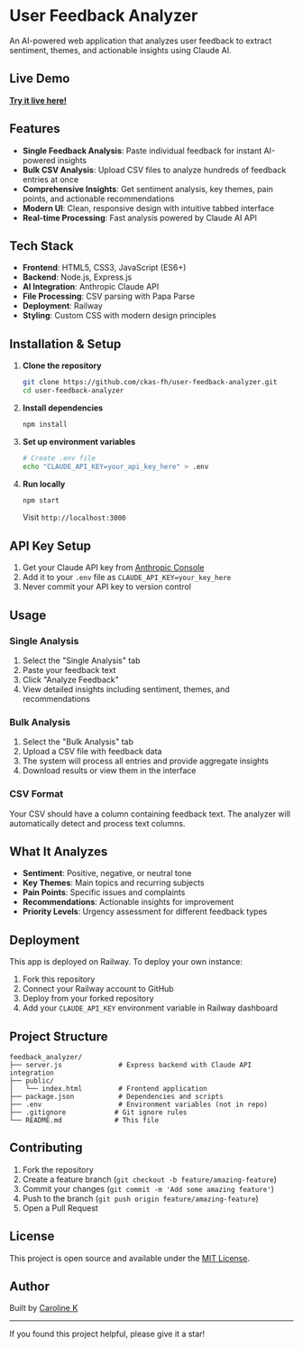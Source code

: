 # User Feedback Analyzer

An AI-powered web application that analyzes user feedback to extract sentiment, themes, and actionable insights using Claude AI.

## Live Demo

**[Try it live here!]([YOUR_RAILWAY_URL_HERE](https://feedbackanalyzer-production.up.railway.app))**

## Features

- **Single Feedback Analysis**: Paste individual feedback for instant AI-powered insights
- **Bulk CSV Analysis**: Upload CSV files to analyze hundreds of feedback entries at once
- **Comprehensive Insights**: Get sentiment analysis, key themes, pain points, and actionable recommendations
- **Modern UI**: Clean, responsive design with intuitive tabbed interface
- **Real-time Processing**: Fast analysis powered by Claude AI API

## Tech Stack

- **Frontend**: HTML5, CSS3, JavaScript (ES6+)
- **Backend**: Node.js, Express.js
- **AI Integration**: Anthropic Claude API
- **File Processing**: CSV parsing with Papa Parse
- **Deployment**: Railway
- **Styling**: Custom CSS with modern design principles

## Installation & Setup

1. **Clone the repository**
   ```bash
   git clone https://github.com/ckas-fh/user-feedback-analyzer.git
   cd user-feedback-analyzer
   ```

2. **Install dependencies**
   ```bash
   npm install
   ```

3. **Set up environment variables**
   ```bash
   # Create .env file
   echo "CLAUDE_API_KEY=your_api_key_here" > .env
   ```

4. **Run locally**
   ```bash
   npm start
   ```
   
   Visit `http://localhost:3000`

## API Key Setup

1. Get your Claude API key from [Anthropic Console](https://console.anthropic.com/)
2. Add it to your `.env` file as `CLAUDE_API_KEY=your_key_here`
3. Never commit your API key to version control

## Usage

### Single Analysis
1. Select the "Single Analysis" tab
2. Paste your feedback text
3. Click "Analyze Feedback"
4. View detailed insights including sentiment, themes, and recommendations

### Bulk Analysis
1. Select the "Bulk Analysis" tab
2. Upload a CSV file with feedback data
3. The system will process all entries and provide aggregate insights
4. Download results or view them in the interface

### CSV Format
Your CSV should have a column containing feedback text. The analyzer will automatically detect and process text columns.

## What It Analyzes

- **Sentiment**: Positive, negative, or neutral tone
- **Key Themes**: Main topics and recurring subjects
- **Pain Points**: Specific issues and complaints
- **Recommendations**: Actionable insights for improvement
- **Priority Levels**: Urgency assessment for different feedback types

## Deployment

This app is deployed on Railway. To deploy your own instance:

1. Fork this repository
2. Connect your Railway account to GitHub
3. Deploy from your forked repository
4. Add your `CLAUDE_API_KEY` environment variable in Railway dashboard

## Project Structure

```
feedback_analyzer/
├── server.js              # Express backend with Claude API integration
├── public/
│   └── index.html         # Frontend application
├── package.json           # Dependencies and scripts
├── .env                   # Environment variables (not in repo)
├── .gitignore            # Git ignore rules
└── README.md             # This file
```

## Contributing

1. Fork the repository
2. Create a feature branch (`git checkout -b feature/amazing-feature`)
3. Commit your changes (`git commit -m 'Add some amazing feature'`)
4. Push to the branch (`git push origin feature/amazing-feature`)
5. Open a Pull Request

## License

This project is open source and available under the [MIT License](LICENSE).

## Author

Built by [Caroline K](https://github.com/ckas-fh)

---

If you found this project helpful, please give it a star!
